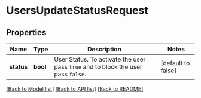 # UsersUpdateStatusRequest

## Properties

Name | Type | Description | Notes
------------ | ------------- | ------------- | -------------
**status** | **bool** | User Status. To activate the user pass `true` and to block the user pass `false`. | [default to false]

[[Back to Model list]](../README.md#documentation-for-models) [[Back to API list]](../README.md#documentation-for-api-endpoints) [[Back to README]](../README.md)



